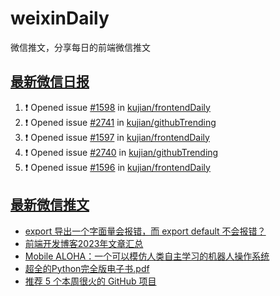 # weixinDaily
微信推文，分享每日的前端微信推文

## [最新微信日报](https://github.com/kujian/weixinDaily/issues)

<!--START_SECTION:activity-->
1. ❗ Opened issue [#1598](https://github.com/kujian/frontendDaily/issues/1598) in [kujian/frontendDaily](https://github.com/kujian/frontendDaily)
2. ❗ Opened issue [#2741](https://github.com/kujian/githubTrending/issues/2741) in [kujian/githubTrending](https://github.com/kujian/githubTrending)
3. ❗ Opened issue [#1597](https://github.com/kujian/frontendDaily/issues/1597) in [kujian/frontendDaily](https://github.com/kujian/frontendDaily)
4. ❗ Opened issue [#2740](https://github.com/kujian/githubTrending/issues/2740) in [kujian/githubTrending](https://github.com/kujian/githubTrending)
5. ❗ Opened issue [#1596](https://github.com/kujian/frontendDaily/issues/1596) in [kujian/frontendDaily](https://github.com/kujian/frontendDaily)
<!--END_SECTION:activity-->


## [最新微信推文](https://weixin.qdkfweb.cn/)

<!-- BLOG-POST-LIST:START -->
- [export 导出一个字面量会报错，而 export default 不会报错？](https://weixin.qdkfweb.cn/39177.html)
- [前端开发博客2023年文章汇总](https://weixin.qdkfweb.cn/39076.html)
- [Mobile ALOHA：一个可以模仿人类自主学习的机器人操作系统](https://weixin.qdkfweb.cn/39148.html)
- [超全的Python完全版电子书.pdf](https://weixin.qdkfweb.cn/39121.html)
- [推荐 5 个本周很火的 GitHub 项目](https://weixin.qdkfweb.cn/39118.html)
<!-- BLOG-POST-LIST:END -->